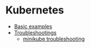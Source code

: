 # Kubernetes

- [Basic examples](./basic/)
- [Troubleshootings](./troubleshooting/)
    - [minikube troubleshooting](./troubleshooting/minikube.md)
